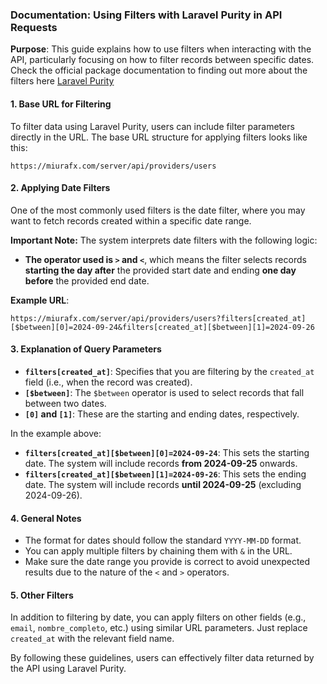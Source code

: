 ### Documentation: Using Filters with Laravel Purity in API Requests

**Purpose**: This guide explains how to use filters when interacting with the API, particularly focusing on how to filter records between specific dates. Check the official package documentation to finding out more about the filters here [Laravel Purity](https://abbasudo.github.io/laravel-purity/js-examples/available-methods.html)

#### 1. **Base URL for Filtering**

To filter data using Laravel Purity, users can include filter parameters directly in the URL. The base URL structure for applying filters looks like this:

```
https://miurafx.com/server/api/providers/users
```

#### 2. **Applying Date Filters**

One of the most commonly used filters is the date filter, where you may want to fetch records created within a specific date range.

**Important Note:** The system interprets date filters with the following logic:
- **The operator used is `>` and `<`**, which means the filter selects records **starting the day after** the provided start date and ending **one day before** the provided end date.

**Example URL**:

```
https://miurafx.com/server/api/providers/users?filters[created_at][$between][0]=2024-09-24&filters[created_at][$between][1]=2024-09-26
```

#### 3. **Explanation of Query Parameters**

- **`filters[created_at]`**: Specifies that you are filtering by the `created_at` field (i.e., when the record was created).
- **`[$between]`**: The `$between` operator is used to select records that fall between two dates.
- **`[0]` and `[1]`**: These are the starting and ending dates, respectively.

In the example above:
- **`filters[created_at][$between][0]=2024-09-24`**: This sets the starting date. The system will include records **from 2024-09-25** onwards.
- **`filters[created_at][$between][1]=2024-09-26`**: This sets the ending date. The system will include records **until 2024-09-25** (excluding 2024-09-26).

#### 4. **General Notes**

- The format for dates should follow the standard `YYYY-MM-DD` format.
- You can apply multiple filters by chaining them with `&` in the URL.
- Make sure the date range you provide is correct to avoid unexpected results due to the nature of the `<` and `>` operators.

#### 5. **Other Filters**

In addition to filtering by date, you can apply filters on other fields (e.g., `email`, `nombre_completo`, etc.) using similar URL parameters. Just replace `created_at` with the relevant field name.

By following these guidelines, users can effectively filter data returned by the API using Laravel Purity.
